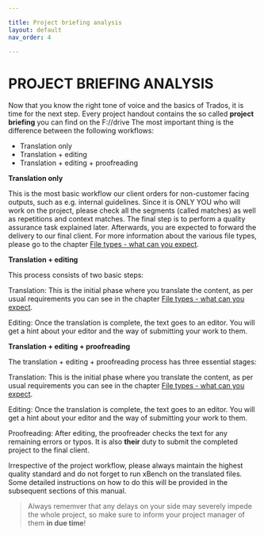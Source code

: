 ```yaml
---

title: Project briefing analysis
layout: default
nav_order: 4

---
```

PROJECT BRIEFING ANALYSIS
===============
Now that you know the right tone of voice and the basics of Trados, it is time for the next step. Every project handout contains the so called **project briefing** you can find on the F://drive
The most important thing is the difference between the following workflows:

* Translation only
* Translation + editing
* Translation + editing + proofreading

**Translation only**

This is the most basic workflow our client orders for non-customer facing outputs, such as e.g. internal guidelines. Since it is ONLY YOU who will work on the project, please check all the segments (called matches) as well as repetitions and context matches. The final step is to perform a quality assurance task explained later. Afterwards, you are expected to forward the delivery to our final client. For more information about the various file types, please go to the chapter [File types - what can you expect](File_types_what_can_you_expect.md).

**Translation + editing**

This process consists of two basic steps:

Translation: This is the initial phase where you translate the content, as per usual requirements you can see in the chapter  [File types - what can you expect](File_types_what_can_you_expect.md).

Editing: Once the translation is complete, the text goes to an editor. You will get a hint about your editor and the way of submitting your work to them.

**Translation + editing + proofreading**

The translation + editing + proofreading process has three essential stages:

Translation: This is the initial phase where you translate the content, as per usual requirements you can see in the chapter  [File types - what can you expect](File_types_what_can_you_expect.md).

Editing: Once the translation is complete, the text goes to an editor. You will get a hint about your editor and the way of submitting your work to them.

Proofreading: After editing, the proofreader checks the text for any remaining errors or typos.
It is also **their** duty to submit the completed project to the final client.

Irrespective of the project workflow, please always maintain the highest quality standard and do not forget to run xBench on the translated files. Some detailed instructions on how to do this will be provided in the subsequent sections of this manual.

 > Always rememver that any delays on your side may severely impede the whole project, so make sure to inform your project manager of them **in due time**!

